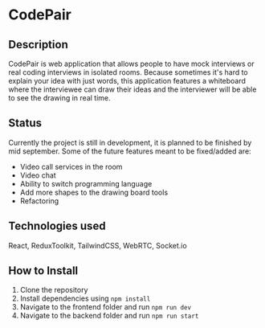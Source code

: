 # CodePair

## Description
CodePair is web application that allows people to have mock interviews or real coding interviews in isolated rooms. Because sometimes it's hard to explain your idea with just words, this application features a whiteboard where the interviewee can draw their ideas and the interviewer will be able to see the drawing in real time.

## Status
Currently the project is still in development, it is planned to be finished by mid september. Some of the future features meant to be fixed/added are:
* Video call services in the room
* Video chat
* Ability to switch programming language
* Add more shapes to the drawing board tools
* Refactoring

## Technologies used
React, ReduxToolkit, TailwindCSS, WebRTC, Socket.io

## How to Install
1. Clone the repository
2. Install dependencies using `npm install`
3. Navigate to the frontend folder and run `npm run dev`
4. Navigate to the backend folder and run `npm run start`
